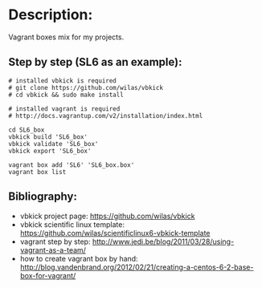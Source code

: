 # Description:

Vagrant boxes mix for my projects.

## Step by step (SL6 as an example):

    # installed vbkick is required
    # git clone https://github.com/wilas/vbkick
    # cd vbkick && sudo make install

    # installed vagrant is required
    # http://docs.vagrantup.com/v2/installation/index.html

    cd SL6_box
    vbkick build 'SL6_box'
    vbkick validate 'SL6_box'
    vbkick export 'SL6_box'

    vagrant box add 'SL6' 'SL6_box.box'
    vagrant box list

## Bibliography:
 - vbkick project page: https://github.com/wilas/vbkick
 - vbkick scientific linux template: https://github.com/wilas/scientificlinux6-vbkick-template
 - vagrant step by step: http://www.jedi.be/blog/2011/03/28/using-vagrant-as-a-team/
 - how to create vagrant box by hand: http://blog.vandenbrand.org/2012/02/21/creating-a-centos-6-2-base-box-for-vagrant/

